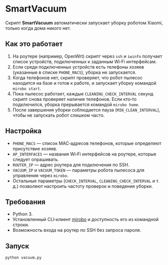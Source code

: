 # SmartVacuum

Скрипт **SmartVacuum** автоматически запускает уборку роботом Xiaomi, только когда дома никого нет.

## Как это работает
1. На роутере (например, OpenWrt) скрипт через `ssh` и `iwinfo` получает список устройств, подключенных к заданным Wi‑Fi интерфейсам.
2. Если среди подключенных устройств есть телефоны хозяев (указанные в списке `PHONE_MACS`), уборка не запускается.
3. Когда телефонов нет, скрипт проверяет, что робот пылесос находится на базе и готов к работе, и запускает уборку командой `mirobo start`.
4. Пока пылесос работает, каждые `CLEANING_CHECK_INTERVAL` секунд скрипт снова проверяет наличие телефонов. Если кто‑то подключился, уборка прерывается командой `mirobo home`.
5. После завершения уборки соблюдается пауза (`MIN_CLEAN_INTERVAL`), чтобы не запускать робот слишком часто.

## Настройка
* `PHONE_MACS` — список MAC‑адресов телефонов, которые определяют присутствие хозяев.
* `AP_INTERFACES` — названия Wi‑Fi интерфейсов на роутере, которые следует опрашивать.
* `ROUTER_IP` — адрес роутера для подключения по SSH.
* `VACUUM_IP` и `VACUUM_TOKEN` — параметры робота пылесоса для управления через `mirobo`.
* Остальные параметры (`CHECK_INTERVAL`, `CLEANING_CHECK_INTERVAL` и т. д.) позволяют настроить частоту проверок и поведения уборки.

## Требования
* Python 3.
* Установленный CLI‑клиент [mirobo](https://github.com/marcelbuesing/python-miio) и доступность его из командной строки.
* Возможность входа на роутер по SSH без запроса пароля.

## Запуск
```bash
python vacuum.py
```
